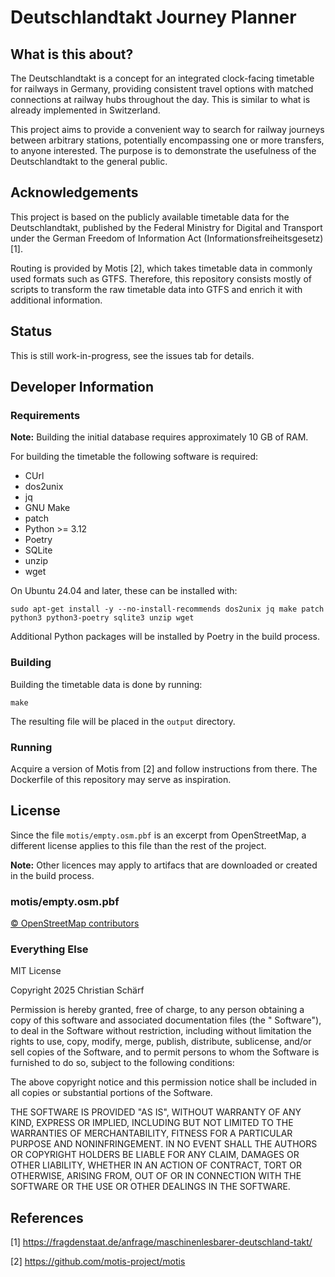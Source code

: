 # Deutschlandtakt Journey Planner

## What is this about?
The Deutschlandtakt is a concept for an integrated clock-facing timetable for railways in Germany,
providing consistent travel options with matched connections at railway hubs throughout the day.
This is similar to what is already implemented in Switzerland.

This project aims to provide a convenient way to search for railway journeys between arbitrary stations,
potentially encompassing one or more transfers, to anyone interested.
The purpose is to demonstrate the usefulness of the Deutschlandtakt to the general public.

## Acknowledgements
This project is based on the publicly available timetable data for the Deutschlandtakt,
published by the Federal Ministry for Digital and Transport under the German Freedom of Information Act (Informationsfreiheitsgesetz) [1].

Routing is provided by Motis [2], which takes timetable data in commonly used formats such as GTFS.
Therefore, this repository consists mostly of scripts to transform the raw timetable data into GTFS
and enrich it with additional information.

## Status
This is still work-in-progress, see the issues tab for details.

## Developer Information
### Requirements
**Note:** Building the initial database requires approximately 10 GB of RAM.

For building the timetable the following software is required:

* CUrl
* dos2unix
* jq
* GNU Make
* patch
* Python >= 3.12
* Poetry
* SQLite
* unzip
* wget

On Ubuntu 24.04 and later, these can be installed with:

```shell
sudo apt-get install -y --no-install-recommends dos2unix jq make patch python3 python3-poetry sqlite3 unzip wget
```

Additional Python packages will be installed by Poetry in the build process.

### Building
Building the timetable data is done by running:

```shell
make
```

The resulting file will be placed in the `output` directory.

### Running
Acquire a version of Motis from [2] and follow instructions from there.
The Dockerfile of this repository may serve as inspiration.

## License
Since the file `motis/empty.osm.pbf` is an excerpt from OpenStreetMap, a different license applies to this file than
the rest of the project.

**Note:** Other licences may apply to artifacs that are downloaded or created in the build process.

### motis/empty.osm.pbf
[© OpenStreetMap contributors](https://www.openstreetmap.org/copyright)

### Everything Else
MIT License

Copyright 2025 Christian Schärf

Permission is hereby granted, free of charge, to any person obtaining a copy of this software and
associated documentation files (the " Software"), to deal in the Software without restriction,
including without limitation the rights to use, copy, modify, merge, publish, distribute, sublicense, and/or
sell copies of the Software, and to permit persons to whom the Software is furnished to do so,
subject to the following conditions:

The above copyright notice and this permission notice shall be included in all copies or substantial portions of the Software.

THE SOFTWARE IS PROVIDED "AS IS", WITHOUT WARRANTY OF ANY KIND, EXPRESS OR IMPLIED, INCLUDING BUT NOT LIMITED
TO THE WARRANTIES OF MERCHANTABILITY, FITNESS FOR A PARTICULAR PURPOSE AND NONINFRINGEMENT. IN NO EVENT SHALL
THE AUTHORS OR COPYRIGHT HOLDERS BE LIABLE FOR ANY CLAIM, DAMAGES OR OTHER LIABILITY, WHETHER IN AN ACTION OF
CONTRACT, TORT OR OTHERWISE, ARISING FROM, OUT OF OR IN CONNECTION WITH THE SOFTWARE OR THE USE OR OTHER
DEALINGS IN THE SOFTWARE.

## References
[1] https://fragdenstaat.de/anfrage/maschinenlesbarer-deutschland-takt/

[2] https://github.com/motis-project/motis
